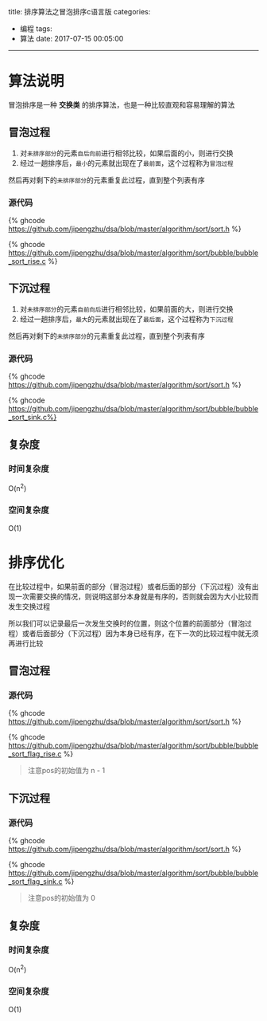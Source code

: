 title: 排序算法之冒泡排序c语言版
categories:
  - 编程
tags:
  - 算法
date: 2017-07-15 00:05:00
---
# 算法说明

冒泡排序是一种 **交换类** 的排序算法，也是一种比较直观和容易理解的算法


## 冒泡过程

1. 对`未排序部分`的元素`自后向前`进行相邻比较，如果后面的小，则进行交换
2. 经过一趟排序后，`最小`的元素就出现在了`最前面`，这个过程称为`冒泡过程`

然后再对剩下的`未排序部分`的元素重复此过程，直到整个列表有序

### 源代码

{% ghcode https://github.com/jipengzhu/dsa/blob/master/algorithm/sort/sort.h %}

{% ghcode https://github.com/jipengzhu/dsa/blob/master/algorithm/sort/bubble/bubble_sort_rise.c %}


## 下沉过程

1. 对`未排序部分`的元素`自前向后`进行相邻比较，如果前面的大，则进行交换
2. 经过一趟排序后，`最大`的元素就出现在了`最后面`，这个过程称为`下沉过程`

然后再对剩下的`未排序部分`的元素重复此过程，直到整个列表有序

### 源代码

{% ghcode https://github.com/jipengzhu/dsa/blob/master/algorithm/sort/sort.h %}

{% ghcode https://github.com/jipengzhu/dsa/blob/master/algorithm/sort/bubble/bubble_sort_sink.c%}


## 复杂度
### 时间复杂度
O(n<sup>2</sup>)

### 空间复杂度
O(1)



# 排序优化

在比较过程中，如果前面的部分（冒泡过程）或者后面的部分（下沉过程）没有出现一次需要交换的情况，则说明这部分本身就是有序的，否则就会因为大小比较而发生交换过程

所以我们可以记录最后一次发生交换时的位置，则这个位置的前面部分（冒泡过程）或者后面部分（下沉过程）因为本身已经有序，在下一次的比较过程中就无须再进行比较


## 冒泡过程

### 源代码

{% ghcode https://github.com/jipengzhu/dsa/blob/master/algorithm/sort/sort.h %}

{% ghcode https://github.com/jipengzhu/dsa/blob/master/algorithm/sort/bubble/bubble_sort_flag_rise.c %}

> 注意pos的初始值为 n - 1


## 下沉过程

### 源代码

{% ghcode https://github.com/jipengzhu/dsa/blob/master/algorithm/sort/sort.h %}

{% ghcode https://github.com/jipengzhu/dsa/blob/master/algorithm/sort/bubble/bubble_sort_flag_sink.c %}

> 注意pos的初始值为 0


## 复杂度
### 时间复杂度
O(n<sup>2</sup>)

### 空间复杂度
O(1)